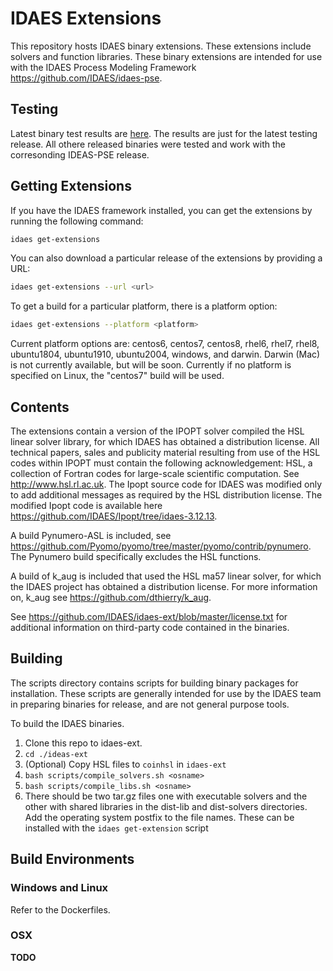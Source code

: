 # IDAES Extensions

This repository hosts IDAES binary extensions.  These extensions include solvers and function libraries.  These binary extensions are intended for use with the IDAES Process Modeling Framework https://github.com/IDAES/idaes-pse.

## Testing

Latest binary test results are [here](test_status.md). The results are just for the latest testing release.  All othere released binaries were tested and work with the corresonding IDEAS-PSE release.

## Getting Extensions

If you have the IDAES framework installed, you can get the extensions by running the following command:

```sh
idaes get-extensions
```

You can also download a particular release of the extensions by providing a URL:

```sh
idaes get-extensions --url <url>
```

To get a build for a particular platform, there is a platform option:

```sh
idaes get-extensions --platform <platform>
```

Current platform options are: centos6, centos7, centos8, rhel6, rhel7, rhel8, ubuntu1804, ubuntu1910, ubuntu2004, windows, and darwin.  Darwin (Mac) is not currently available, but will be soon.  Currently if no platform is specified on Linux, the "centos7" build will be used.

## Contents

The extensions contain a version of the IPOPT solver compiled the HSL linear solver library, for which IDAES has obtained
a distribution license. All technical papers, sales and publicity material resulting from use of the HSL codes within IPOPT
must contain the following acknowledgement: HSL, a collection of Fortran codes for large-scale scientific computation. See http://www.hsl.rl.ac.uk. The Ipopt source code for IDAES was modified only to add additional messages as required by the HSL
distribution license.  The modified Ipopt code is available here https://github.com/IDAES/Ipopt/tree/idaes-3.12.13.

A build Pynumero-ASL is included, see https://github.com/Pyomo/pyomo/tree/master/pyomo/contrib/pynumero.  The Pynumero build specifically excludes the HSL functions.

A build of k\_aug is included that used the HSL ma57 linear solver, for which the IDAES project has obtained a distribution license.  For more information on, k\_aug see https://github.com/dthierry/k_aug.   

See https://github.com/IDAES/idaes-ext/blob/master/license.txt for additional information on third-party code contained
in the binaries.



## Building

The scripts directory contains scripts for building binary packages for installation.  These scripts are generally intended for use by the IDAES team in preparing binaries for release, and are not general purpose tools.

To build the IDAES binaries.  
  1) Clone this repo to idaes-ext.
  2) ```cd ./ideas-ext```
  3) (Optional) Copy HSL files to ```coinhsl``` in ```idaes-ext```
  4) ```bash scripts/compile_solvers.sh <osname>```
  5) ```bash scripts/compile_libs.sh <osname>```
  6) There should be two tar.gz files one with executable solvers and the other with shared libraries in the dist-lib and dist-solvers directories. Add the operating system postfix to the file names. These can be installed with the ```idaes get-extension``` script

## Build Environments

### Windows and Linux

Refer to the Dockerfiles.

### OSX

**TODO**

